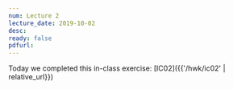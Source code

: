 ```yaml
---
num: Lecture 2
lecture_date: 2019-10-02
desc:
ready: false
pdfurl:
---
```


Today we completed this in-class exercise: [IC02]({{'/hwk/ic02' | relative_url}})

